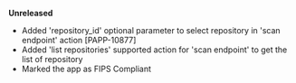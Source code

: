 **Unreleased**

* Added 'repository_id' optional parameter to select repository in 'scan endpoint' action [PAPP-10877]
* Added 'list repositories' supported action for 'scan endpoint' to get the list of repository
* Marked the app as FIPS Compliant
